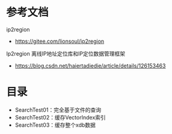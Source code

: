 # 参考文档
ip2region
- https://gitee.com/lionsoul/ip2region

Ip2region 离线IP地址定位库和IP定位数据管理框架
- https://blog.csdn.net/haiertadiedie/article/details/126153463

# 目录
- SearchTest01：完全基于文件的查询
- SearchTest02：缓存VectorIndex索引
- SearchTest03：缓存整个xdb数据

